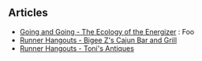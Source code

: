 Articles
----------

- [Going and Going - The Ecology of the Energizer](ecology_energizer.html) : Foo
- [Runner Hangouts - Bigee Z's Cajun Bar and Grill](hangout_bigeezs.html)
- [Runner Hangouts - Toni's Antiques](hangout_tonis.html)
